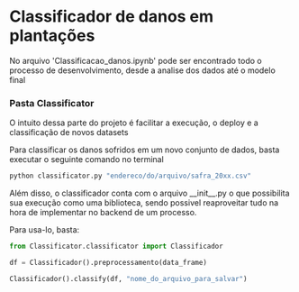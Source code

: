 #  Classificador de danos em plantações

No arquivo 'Classificacao_danos.ipynb' pode ser encontrado todo o processo de desenvolvimento, desde a analise dos dados até o modelo final

### Pasta Classificator

O intuito dessa parte do projeto é facilitar a execução, o deploy e a classificação de novos datasets

Para classificar os danos sofridos em um novo conjunto de dados, basta executar o seguinte comando no terminal

```bash
python classificator.py "endereco/do/arquivo/safra_20xx.csv"
```

Além disso, o classificador conta com o arquivo \_\_init\_\_.py o que possibilita sua execução como uma biblioteca, sendo possivel reaproveitar tudo na hora de implementar no backend de um processo.

Para usa-lo, basta:

```python
from Classificator.classificator import Classificador

df = Classificador().preprocessamento(data_frame)

Classificador().classify(df, "nome_do_arquivo_para_salvar")

```
